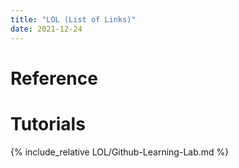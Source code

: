 ```yaml
---
title: "LOL (List of Links)"
date: 2021-12-24
---
```


# Reference

# Tutorials

{% include_relative LOL/Github-Learning-Lab.md %}
